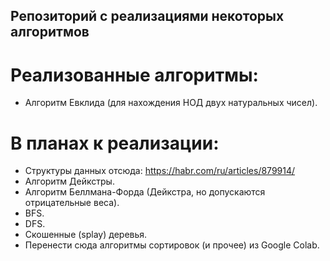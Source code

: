 ## Репозиторий с реализациями некоторых алгоритмов

# Реализованные алгоритмы:
* Алгоритм Евклида (для нахождения НОД двух натуральных чисел).

# В планах к реализации:
* Структуры данных отсюда: https://habr.com/ru/articles/879914/
* Алгоритм Дейкстры.
* Алгоритм Беллмана-Форда (Дейкстра, но допускаются отрицательные веса).
* BFS.
* DFS.
* Скошенные (splay) деревья.
* Перенести сюда алгоритмы сортировок (и прочее) из Google Colab.
